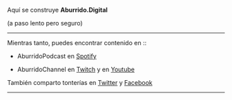 Aquí se construye **Aburrido.Digital**

(a paso lento pero seguro)

-----

Mientras tanto, puedes encontrar contenido en ::

- AburridoPodcast en [Spotify](https://open.spotify.com/show/4xdv0YQSe6WTdvtHoOAsdR "El espacio para hablar de todo y de nada.")

- AburridoChannel en [Twitch](https://www.twitch.tv/AburridoChan/ "Comúnmente haciendo el ridículo en algún videojuego.") y en [Youtube](https://www.youtube.com/channel/UCTf7S_bB7Vqd3hx1nFP46Tg "A veces comparto algún tutorial sobre algo.")

También comparto tonterías en [Twitter](https://twitter.com/AburridoChan "Tonterías en máximo 140 caracteres.") y [Facebook](https://www.facebook.com/AburridoChan/ "Tonterías sin límite de caracteres, pero lo normal es que sean memes robados.")

-----
